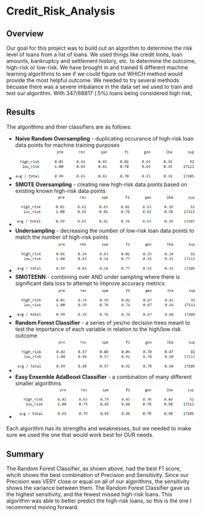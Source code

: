 # Credit_Risk_Analysis

## Overview
Our goal for this project was to build out an algorithm to determine the risk level of loans from a list of loans. We used things like credit limits, loan amounts, bankruptcy and settlement history, etc. to determine the outcome, high-risk or low-risk. We have brought in and trained 6 different machine learning algorithms to see if we could figure out WHICH method would provide the most helpful outcome. We needed to try several methods becuase there was a severe imbalance in the data set we used to train and test our algorithm. With 347/68817 (.5%) loans being considered high risk, 

## Results
The algorithms and thier classifiers are as follows:
- **Naive Random Oversampling** - duplicating occurance of high-risk loan data points for machine training purposes
- ![alt text](https://github.com/Jlew112/Credit_Risk_Analysis/blob/main/Challenge/NaiveRandomOversamplingClassificationReport.PNG?raw=true)
- **SMOTE Oversampling** - creating new high-risk data points based on existing known high-risk data points
- ![alt text](https://github.com/Jlew112/Credit_Risk_Analysis/blob/main/Challenge/SMOTEOversamplingClassificationReport.PNG?raw=true)
- **Undersampling** - decreasing the number of low-risk loan data points to match the number of high-risk points
- ![alt text](https://github.com/Jlew112/Credit_Risk_Analysis/blob/main/Challenge/UnderSamplingClassificationReport.PNG?raw=true)
- **SMOTEENN** - combining over AND under sampling where there is significant data loss to attempt to improve accuracy metrics
- ![alt text](https://github.com/Jlew112/Credit_Risk_Analysis/blob/main/Challenge/SMOTEENNClassificationReport.PNG?raw=true)
- **Random Forest Classifier** - a series of yes/no decision trees meant to test the importance of each variable in relation to the high/low risk outcome
- ![alt text](https://github.com/Jlew112/Credit_Risk_Analysis/blob/main/Challenge/RandomForestClassificationReport.PNG?raw=true)
- **Easy Ensemble AdaBoost Classifier** - a combination of many different smaller algorithms
- ![alt text](https://github.com/Jlew112/Credit_Risk_Analysis/blob/main/EasyEnsembleClassiciationReport.PNG?raw=true)

Each algorithm has its strengths and weaknesses, but we needed to make sure we used the one that would work best for OUR needs. 

## Summary
The Random Forest Classifier, as shown above, had the best F1 score, whcih shows the best combination of Precision and Sensitivity. Since our Precision was VERY close or equal on all of our algorithms, the sensitivity shows the variance between them. The Random Forest Classifier gave us the highest sensitivity, and the fewest missed high-risk loans. This algorithm was able to better predict the high-risk loans, so this is the one I recommend moving forward.
